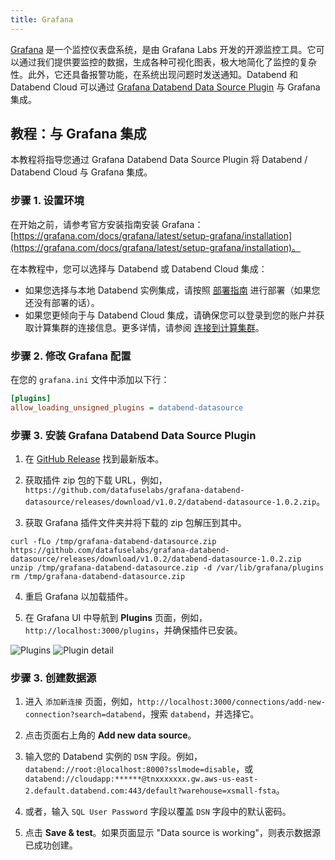 ```yaml
---
title: Grafana
---
```


[Grafana](https://grafana.com/) 是一个监控仪表盘系统，是由 Grafana Labs 开发的开源监控工具。它可以通过我们提供要监控的数据，生成各种可视化图表，极大地简化了监控的复杂性。此外，它还具备报警功能，在系统出现问题时发送通知。Databend 和 Databend Cloud 可以通过 [Grafana Databend Data Source Plugin](https://github.com/datafuselabs/grafana-databend-datasource) 与 Grafana 集成。

## 教程：与 Grafana 集成

本教程将指导您通过 Grafana Databend Data Source Plugin 将 Databend / Databend Cloud 与 Grafana 集成。

### 步骤 1. 设置环境

在开始之前，请参考官方安装指南安装 Grafana：[https://grafana.com/docs/grafana/latest/setup-grafana/installation](https://grafana.com/docs/grafana/latest/setup-grafana/installation)。

在本教程中，您可以选择与 Databend 或 Databend Cloud 集成：

- 如果您选择与本地 Databend 实例集成，请按照 [部署指南](/guides/deploy) 进行部署（如果您还没有部署的话）。
- 如果您更倾向于与 Databend Cloud 集成，请确保您可以登录到您的账户并获取计算集群的连接信息。更多详情，请参阅 [连接到计算集群](/guides/cloud/using-databend-cloud/warehouses#connecting)。

### 步骤 2. 修改 Grafana 配置

在您的 `grafana.ini` 文件中添加以下行：

```ini
[plugins]
allow_loading_unsigned_plugins = databend-datasource
```

### 步骤 3. 安装 Grafana Databend Data Source Plugin

1. 在 [GitHub Release](https://github.com/datafuselabs/grafana-databend-datasource/releases) 找到最新版本。

2. 获取插件 zip 包的下载 URL，例如，`https://github.com/datafuselabs/grafana-databend-datasource/releases/download/v1.0.2/databend-datasource-1.0.2.zip`。

3. 获取 Grafana 插件文件夹并将下载的 zip 包解压到其中。

```shell
curl -fLo /tmp/grafana-databend-datasource.zip https://github.com/datafuselabs/grafana-databend-datasource/releases/download/v1.0.2/databend-datasource-1.0.2.zip
unzip /tmp/grafana-databend-datasource.zip -d /var/lib/grafana/plugins
rm /tmp/grafana-databend-datasource.zip
```

4. 重启 Grafana 以加载插件。

5. 在 Grafana UI 中导航到 **Plugins** 页面，例如，`http://localhost:3000/plugins`，并确保插件已安装。

![Plugins](/img/integration/grafana-plugins.png)
![Plugin detail](/img/integration/grafana-plugin-detail.png)

### 步骤 3. 创建数据源

1. 进入 `添加新连接` 页面，例如，`http://localhost:3000/connections/add-new-connection?search=databend`，搜索 `databend`，并选择它。

2. 点击页面右上角的 **Add new data source**。

3. 输入您的 Databend 实例的 `DSN` 字段。例如，`databend://root:@localhost:8000?sslmode=disable`，或 `databend://cloudapp:******@tnxxxxxxx.gw.aws-us-east-2.default.databend.com:443/default?warehouse=xsmall-fsta`。

4. 或者，输入 `SQL User Password` 字段以覆盖 `DSN` 字段中的默认密码。

5. 点击 **Save & test**。如果页面显示 "Data source is working"，则表示数据源已成功创建。